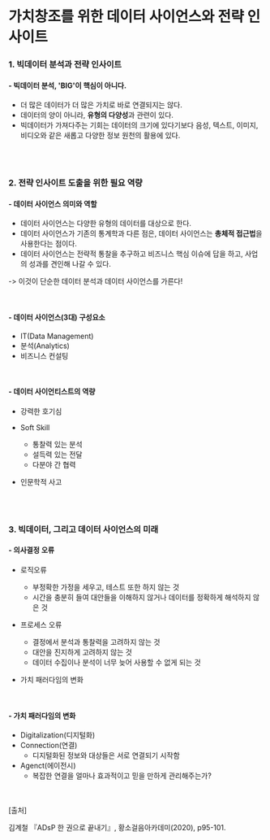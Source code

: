 # 가치창조를 위한 데이터 사이언스와 전략 인사이트

### 1. 빅데이터 분석과 전략 인사이트

#### - 빅데이터 분석, 'BIG'이 핵심이 아니다.

- 더 많은 데이터가 더 많은 가치로 바로 연결되지는 않다.
- 데이터의 양이 아니라, **유형의 다양성**과 관련이 있다.
- 빅데이터가 가져다주는 기회는 데이터의 크기에 있다기보다 음성, 텍스트, 이미지, 비디오와 같은 새롭고 다양한 정보 원천의 활용에 있다.

<br/>

<br/>

### 2. 전략 인사이트 도출을 위한 필요 역량

#### - 데이터 사이언스 의미와 역할

- 데이터 사이언스는 다양한 유형의 데이터를 대상으로 한다.
- 데이터 사이언스가 기존의 통계학과 다른 점은, 데이터 사이언스는 **총체적 접근법**을 사용한다는 점이다.
- 데이터 사이언스는 전략적 통찰을 추구하고 비즈니스 핵심 이슈에 답을 하고, 사업의 성과를 견인해 나갈 수 있다. 

-> 이것이 단순한 데이터 분석과 데이터 사이언스를 가른다!

<br/>

#### - 데이터 사이언스(3대) 구성요소

- IT(Data Management)
- 분석(Analytics)
- 비즈니스 컨설팅

<br/>

#### - 데이터 사이언티스트의 역량

- 강력한 호기심
- Soft Skill
  - 통찰력 있는 분석
  - 설득력 있는 전달
  - 다분야 간 협력

- 인문학적 사고

<br/>

<br/>

### 3. 빅데이터, 그리고 데이터 사이언스의 미래

#### - 의사결정 오류

- 로직오류
  - 부정확한 가정을 세우고, 테스트 또한 하지 않는 것
  - 시간을 충분히 들여 대안들을 이해하지 않거나 데이터를 정확하게 해석하지 않은 것
- 프로세스 오류
  - 결정에서 분석과 통찰력을 고려하지 않는 것
  - 대안을 진지하게 고려하지 않는 것
  - 데이터 수집이나 분석이 너무 늦어 사용할 수 없게 되는 것

- 가치 패러다임의 변화

<br/>

#### - 가치 패러다임의 변화

- Digitalization(디지털화)
- Connection(연결)
  - 디지털화된 정보와 대상들은 서로 연결되기 시작함
- Agenct(에이전시)
  - 복잡한 연결을 얼마나 효과적이고 믿을 만하게 관리해주는가?

<br/>
<br/>
[출처]<br/>

김계철 『ADsP 한 권으로 끝내기』, 황소걸음아카데미(2020), p95-101.